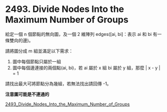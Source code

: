 # 2493. Divide Nodes Into the Maximum Number of Groups

給定一個 n 個節點的無向圖，及一個 2 維陣列 edges([ai, bi]：表示 ai 和 bi 有一條雙向的邊)。

請將圖分成 m 組並滿足以下需求：

1. 圖中每個節點只屬於一組
2. 圖中每個邊連接的兩個點(ai, bi)，若 ai 屬於 x 組 bi 屬於 y 組，那麼 | x - y | = 1

請找出最大可將節點分為幾組，若無法找出請回傳 -1。

**注意圖可能是不連通的**

[2493_Divide_Nodes_Into_the_Maximum_Number_of_Groups](https://leetcode.com/problems/divide-nodes-into-the-maximum-number-of-groups/description/)
